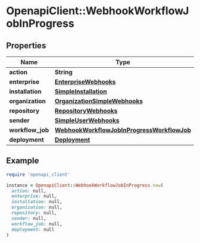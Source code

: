 # OpenapiClient::WebhookWorkflowJobInProgress

## Properties

| Name | Type | Description | Notes |
| ---- | ---- | ----------- | ----- |
| **action** | **String** |  |  |
| **enterprise** | [**EnterpriseWebhooks**](EnterpriseWebhooks.md) |  | [optional] |
| **installation** | [**SimpleInstallation**](SimpleInstallation.md) |  | [optional] |
| **organization** | [**OrganizationSimpleWebhooks**](OrganizationSimpleWebhooks.md) |  | [optional] |
| **repository** | [**RepositoryWebhooks**](RepositoryWebhooks.md) |  |  |
| **sender** | [**SimpleUserWebhooks**](SimpleUserWebhooks.md) |  |  |
| **workflow_job** | [**WebhookWorkflowJobInProgressWorkflowJob**](WebhookWorkflowJobInProgressWorkflowJob.md) |  |  |
| **deployment** | [**Deployment**](Deployment.md) |  | [optional] |

## Example

```ruby
require 'openapi_client'

instance = OpenapiClient::WebhookWorkflowJobInProgress.new(
  action: null,
  enterprise: null,
  installation: null,
  organization: null,
  repository: null,
  sender: null,
  workflow_job: null,
  deployment: null
)
```

